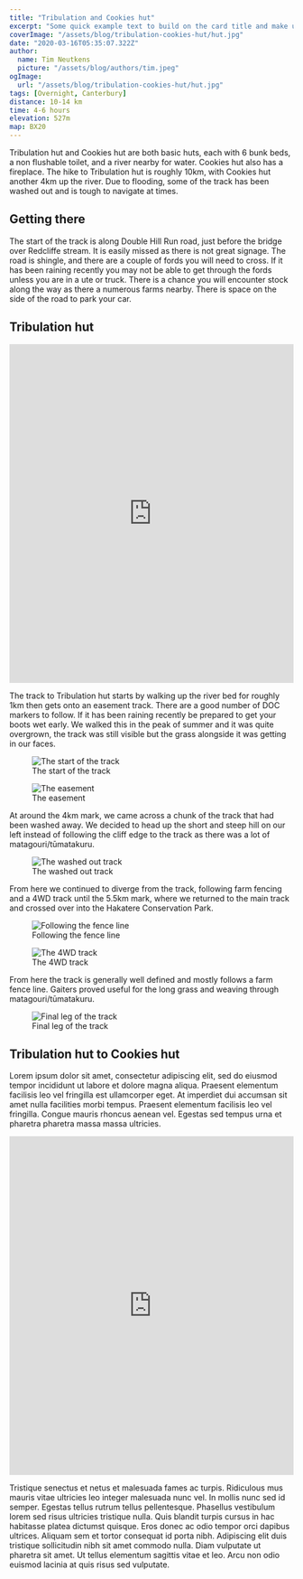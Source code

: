 ```yaml
---
title: "Tribulation and Cookies hut"
excerpt: "Some quick example text to build on the card title and make up the bulk of the card's content."
coverImage: "/assets/blog/tribulation-cookies-hut/hut.jpg"
date: "2020-03-16T05:35:07.322Z"
author:
  name: Tim Neutkens
  picture: "/assets/blog/authors/tim.jpeg"
ogImage:
  url: "/assets/blog/tribulation-cookies-hut/hut.jpg"
tags: [Overnight, Canterbury]
distance: 10-14 km
time: 4-6 hours
elevation: 527m
map: BX20
---
```


Tribulation hut and Cookies hut are both basic huts, each with 6 bunk beds, a non flushable toilet, and a river nearby for water. Cookies hut also has a fireplace. The hike to Tribulation hut is roughly 10km, with Cookies hut another 4km up the river. Due to flooding, some of the track has been washed out and is tough to navigate at times.

## Getting there

The start of the track is along Double Hill Run road, just before the bridge over Redcliffe stream. It is easily missed as there is not great signage. The road is shingle, and there are a couple of fords you will need to cross. If it has been raining recently you may not be able to get through the fords unless you are in a ute or truck. There is a chance you will encounter stock along the way as there a numerous farms nearby. There is space on the side of the road to park your car.

## Tribulation hut

<iframe src="https://ridewithgps.com/embeds?type=route&id=41943523&title=Road%20to%20Tribulation%20hut&metricUnits=true&sampleGraph=true&hideSurface=true" style="width: 100%; height: 600px; border: none;" scrolling="no"></iframe>

The track to Tribulation hut starts by walking up the river bed for roughly 1km then gets onto an easement track. There are a good number of DOC markers to follow. If it has been raining recently be prepared to get your boots wet early. We walked this in the peak of summer and it was quite overgrown, the track was still visible but the grass alongside it was getting in our faces.

<figure>
  <img src="/assets/blog/tribulation-cookies-hut/start.jpg"
    alt="The start of the track">
  <figcaption>The start of the track</figcaption>
</figure>

<figure>
  <img src="/assets/blog/tribulation-cookies-hut/easement.jpg"
    alt="The easement">
  <figcaption>The easement</figcaption>
</figure>

At around the 4km mark, we came across a chunk of the track that had been washed away. We decided to head up the short and steep hill on our left instead of following the cliff edge to the track as there was a lot of matagouri/tūmatakuru.

<figure>
  <img src="/assets/blog/tribulation-cookies-hut/washed-out.jpg"
    alt="The washed out track">
  <figcaption>The washed out track</figcaption>
</figure>

From here we continued to diverge from the track, following farm fencing and a 4WD track until the 5.5km mark, where we returned to the main track and crossed over into the Hakatere Conservation Park.

<figure>
  <img src="/assets/blog/tribulation-cookies-hut/fencing.jpg"
    alt="Following the fence line">
  <figcaption>Following the fence line</figcaption>
</figure>

<figure>
  <img src="/assets/blog/tribulation-cookies-hut/4wd-track.jpg"
    alt="The 4WD track">
  <figcaption>The 4WD track</figcaption>
</figure>

From here the track is generally well defined and mostly follows a farm fence line. Gaiters proved useful for the long grass and weaving through matagouri/tūmatakuru.

<figure>
  <img src="/assets/blog/tribulation-cookies-hut/final-leg.jpg"
    alt="Final leg of the track">
  <figcaption>Final leg of the track</figcaption>
</figure>

## Tribulation hut to Cookies hut

Lorem ipsum dolor sit amet, consectetur adipiscing elit, sed do eiusmod tempor incididunt ut labore et dolore magna aliqua. Praesent elementum facilisis leo vel fringilla est ullamcorper eget. At imperdiet dui accumsan sit amet nulla facilities morbi tempus. Praesent elementum facilisis leo vel fringilla. Congue mauris rhoncus aenean vel. Egestas sed tempus urna et pharetra pharetra massa massa ultricies.

<iframe src="https://ridewithgps.com/embeds?type=route&id=41943515&title=Tribulation%20hut%20to%20Cookies%20hut&metricUnits=true&sampleGraph=true" style="width: 100%; height: 600px; border: none;" scrolling="no"></iframe>

Tristique senectus et netus et malesuada fames ac turpis. Ridiculous mus mauris vitae ultricies leo integer malesuada nunc vel. In mollis nunc sed id semper. Egestas tellus rutrum tellus pellentesque. Phasellus vestibulum lorem sed risus ultricies tristique nulla. Quis blandit turpis cursus in hac habitasse platea dictumst quisque. Eros donec ac odio tempor orci dapibus ultrices. Aliquam sem et tortor consequat id porta nibh. Adipiscing elit duis tristique sollicitudin nibh sit amet commodo nulla. Diam vulputate ut pharetra sit amet. Ut tellus elementum sagittis vitae et leo. Arcu non odio euismod lacinia at quis risus sed vulputate.
